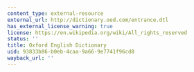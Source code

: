 ```yaml
---
content_type: external-resource
external_url: http://dictionary.oed.com/entrance.dtl
has_external_license_warning: true
license: https://en.wikipedia.org/wiki/All_rights_reserved
status: ''
title: Oxford English Dictionary
uid: 93833b86-b0eb-4caa-9a66-9e7741f96cd8
wayback_url: ''
---
```

